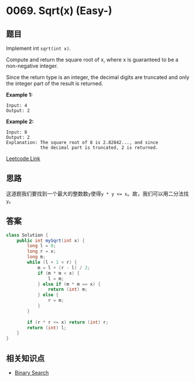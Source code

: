 # 0069. Sqrt(x) (Easy-)

## 题目

Implement int `sqrt(int x)`.

Compute and return the square root of x, where x is guaranteed to be a non-negative integer.

Since the return type is an integer, the decimal digits are truncated and only the integer part of the result is returned.

**Example 1:**
```
Input: 4
Output: 2
```

**Example 2:**
```
Input: 8
Output: 2
Explanation: The square root of 8 is 2.82842..., and since 
             the decimal part is truncated, 2 is returned.
```

[Leetcode Link](https://leetcode.com/problems/sqrtx/)

## 思路

这道题我们要找到一个最大的整数数`y`使得`y * y <= x`。故，我们可以用二分法找`y`。

## 答案
```Java
class Solution {
    public int mySqrt(int x) {
        long l = 0;
        long r = x;
        long m;
        while (l + 1 < r) {
            m = l + (r - l) / 2;
            if (m * m < x) {
                l = m;
            } else if (m * m == x) {
                return (int) m;
            } else {
                r = m;
            }
        }
        
        if (r * r <= x) return (int) r;
        return (int) l;
    }
}
```

## 相关知识点

+ [Binary Search](/Topics/Binary_Search/)
